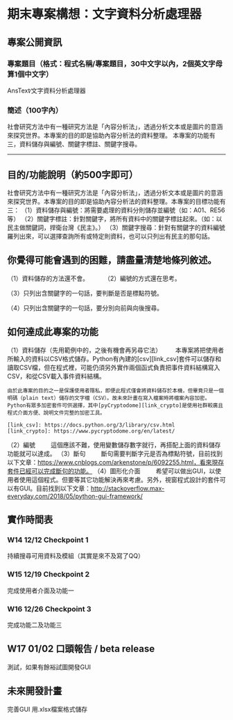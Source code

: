 期末專案構想：文字資料分析處理器
==================


## 專案公開資訊

### 專案題目（格式：程式名稱/專案題目，30中文字以內，2個英文字母算1個中文字）
AnsText∕文字資料分析處理器

### 簡述（100字內）
社會研究方法中有一種研究方法是「內容分析法」，透過分析文本或是圖片的意涵來探究世界。本專案的目的即是協助內容分析法的資料整理。
本專案的功能有三，資料儲存與編號、關鍵字標註、關鍵字搜尋。

---
## 目的/功能說明（約500字即可）
社會研究方法中有一種研究方法是「內容分析法」，透過分析文本或是圖片的意涵來探究世界。本專案的目的即是協助內容分析法的資料整理。本專案的目標功能有三：
（1）資料儲存與編號：將需要處理的資料分則儲存並編號（如：A01、RE56等）
（2）關鍵字標註：針對關鍵字，將所有資料中的關鍵字標註起來。（如：以民主做關鍵詞，捍衛台灣《民主》。）
（3）關鍵字搜尋：針對有關鍵字的資料編號羅列出來，可以選擇查詢所有或特定則資料，也可以只列出有民主的那句話。

## 你覺得可能會遇到的困難，請盡量清楚地條列敘述。
（1）資料儲存的方法還不會。
　　
（2）編號的方式還在思考。

（3）只列出含關鍵字的一句話，要判斷是否是標點符號。

（4）只列出含關鍵字的一句話，要分別向前與向後搜尋。

## 如何達成此專案的功能

（1）資料儲存（先用範例中的，之後有機會再另尋它法）
　　本專案將把使用者所輸入的資料以CSV格式儲存。Python有內建的[csv][link_csv]套件可以儲存和讀取CSV檔，但在程式裡，可能仍須另外實作兩個函式負責把事件資料結構寫入CSV，和從CSV載入事件資料結構。

    由於此專案的目的之一是保護使用者隱私，即便此程式僅會將資料儲存於本機，但畢竟只是一個明碼（plain text）儲存的文字檔（CSV）。故未來計畫在寫入檔案時將檔案內容加密。Python有眾多加密套件可供選擇，其中[pyCryptodome][link_crypto]是使用社群較廣且程式介面方便、說明文件完整的加密工具。

    [link_csv]: https://docs.python.org/3/library/csv.html
    [link_crypto]: https://www.pycryptodome.org/en/latest/
    
（2）編號
　 　這個應該不難，使用變數儲存數字就行，再搭配上面的資料儲存功能就可以達成。
（3）斷句
　 　斷句需要判斷字元是否為標點符號，目前找到以下文章：https://www.cnblogs.com/arkenstone/p/6092255.html，看來現存套件已經可以完成斷句的功能。
（4）圖形化介面
　 　希望可以做出GUI，以使用者使用這個程式。但要等其它功能解決再來考慮。另外，視窗程式設計的套件可以有GUI。目前找到以下文章：http://stackoverflow.max-everyday.com/2018/05/python-gui-framework/    

## 實作時間表

### W14 12/12  Checkpoint 1
持續搜尋可用資料及模組（其實是來不及寫了QQ）
### W15 12/19  Checkpoint 2
完成使用者介面及功能一
### W16 12/26  Checkpoint 3
完成功能二及功能三
## W17 01/02  口頭報告 / beta release
測試，如果有餘裕試圖開發GUI
## 未來開發計畫
完善GUI
用.xlsx檔案格式儲存
　 　
